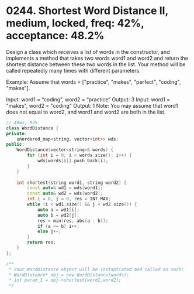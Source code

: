 # 0244. Shortest Word Distance II, medium, locked, freq: 42%, acceptance: 48.2%

Design a class which receives a list of words in the constructor, and implements a method that takes two words word1 and word2 and return the shortest distance between these two words in the list. Your method will be called repeatedly many times with different parameters. 

Example:
Assume that words = ["practice", "makes", "perfect", "coding", "makes"].

Input: word1 = “coding”, word2 = “practice”
Output: 3
Input: word1 = "makes", word2 = "coding"
Output: 1
Note:
You may assume that word1 does not equal to word2, and word1 and word2 are both in the list.

```c++
// 40ms, 93%
class WordDistance {
private:
    unordered_map<string, vector<int>> wds;
public:
    WordDistance(vector<string>& words) {
        for (int i = 0; i < words.size(); i++) {
            wds[words[i]].push_back(i);
        }
    }
    
    int shortest(string word1, string word2) {
        const auto& wd1 = wds[word1];
        const auto& wd2 = wds[word2];
        int i = 0, j = 0, res = INT_MAX;
        while (i < wd1.size() && j < wd2.size()) {
            auto a = wd1[i];
            auto b = wd2[j];
            res = min(res, abs(a - b));
            if (a <= b) i++;
            else j++;
        }
        return res;
    }
};

/**
 * Your WordDistance object will be instantiated and called as such:
 * WordDistance* obj = new WordDistance(words);
 * int param_1 = obj->shortest(word1,word2);
 */
```
